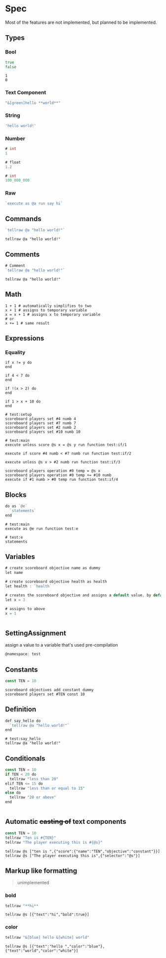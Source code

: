 # Spec
Most of the features are not implemented, but planned to be implemented.

## Types
### Bool
```go
true
false
```

```
1
0
```

### Text Component
```go
"&[green]hello **world**"
```

### String
```go
'hello world!'
```

### Number
```go
# int
1

# float
1.2

# int
100_000_000
```

### Raw
```go
`execute as @a run say hi`
```

## Commands
```go
`tellraw @a "hello world!"`
```

```mcfunction
tellraw @a "hello world!"
```

## Comments
```go
# Comment
`tellraw @a "hello world!"`
```

```mcfunction
tellraw @a "hello world!"
```

## Math
```
1 + 1 # automatically simplifies to two
x + 1 # assigns to temporary variable
x = x + 1 # assigns x to temporary variable
# or
x += 1 # same result
```

## Expressions
### Equality
```
if x != y do
end

if 4 < 7 do
end

if !(x > 2) do
end

if 1 > x + 10 do
end
```

```
# test:setup
scoreboard players set #4 numb 4
scoreboard players set #7 numb 7
scoreboard players set #2 numb 2
scoreboard players set #10 numb 10

# test:main
execute unless score @s x = @s y run function test:if/1

execute if score #4 numb < #7 numb run function test:if/2

execute unless @s x > #2 numb run function test:if/3

scoreboard players operation #0 temp = @s x 
scoreboard players operation #0 temp += #10 numb
execute if #1 numb > #0 temp run function test:if/4
```

## Blocks
```go
do as `@e`
  `statements`
end
```

```mcfunction
# test:main
execute as @e run function test:e

# test:e
statements
```

## Variables
```go
# create scoreboard objective name as dummy
let name

# create scoreboard objective health as health
let health : `health`

# creates the scoreboard objective and assigns a default value, by default it's a dummy
let x = 3

# assigns to above
x = 1
```

```mcfunction

```

## SettingAssignment
assign a value to a variable that's used pre-compilation
```go
@namespace: test
```

## Constants
```go
const TEN = 10
```

```mcfunction
scoreboard objectives add constant dummy
scoreboard players set #TEN const 10
```

## Definition
```go
def say_hello do
  `tellraw @a "hello world!"`
end
```

```mcfunction
# test:say_hello
tellraw @a "hello world!"
```

## Conditionals
```go
const TEN = 10
if TEN < 20 do
  tellraw "less than 20"
elif TEN <= 15 do
  tellraw "less than or equal to 15"
else do
  tellraw "20 or above"
end
```

```go
```

## Automatic ~~casting of~~ text components
```go
const TEN = 10
tellraw "Ten is #{TEN}"
tellraw "The player executing this is #{@s}"
```

```mcfunction
tellraw @s ["ten is ",{"score":{"name":"TEN","objective":"constant"}}]
tellraw @s ["The player executing this is",{"selector":"@s"}]
```

## Markup like formatting
> unimplemented
### bold
```go
tellraw "**hi**
```

```mcfunction
tellraw @s [{"text":"hi","bold":true}]
```

### color
```go
tellraw "&[blue] hello &[white] world"
```

```mcfunction
tellraw @s [{"text":"hello ","color":"blue"},{"text":"world","color":"white"}]
```

